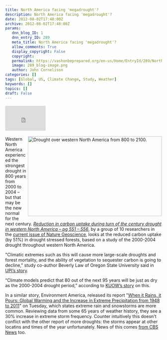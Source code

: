```yaml
---
title: North America facing 'megadrought'?
description: North America facing 'megadrought'?
date: 2012-08-02T17:48:00Z
archive: 2012-08-02T17:48:00Z
params:
   dnn_blog_ID: 1
   dnn_entry_ID: 289
   meta_title: North America facing 'megadrought'?
   allow_comments: True
   display_copyright: False
   copyright: 
   permalink: https://vashonbeprepared.org/en-us/Home/EntryId/289/North-America-facing-megadrought
   image: 289_blog-image.png
   author: John Cornelison
categories: []
tags: [Global, US, Climate Change, Study, Weather]
keywords: []
topics: []
draft: False
---
```


<div class="wlWriterHeaderFooter" style="padding-bottom: 4px; margin: 0px; padding-left: 0px; padding-right: 0px; float: none; padding-top: 4px;"><iframe src="http://www.facebook.com/widgets/like.php?href=http://vashonbeprepared.org/News/Blogs/VashonPreparedness/tabid/164/EntryId/289/North-America-facing-megadrought.aspx" frameborder="0" scrolling="no" style="width: 130px; height: 80px;border: medium none;"></iframe></div>
<p><img width="431" height="256" title="Figure 4: Drought over western North America from 800 to 2100. Reconstructed summer PDSI from 800 to 2006, five-year mean. Black rectangles show Stine no. 1 and Stine no. 2 megadroughts. Red circles denote five-year drought events as severe as the turn of the century event. Red line denotes the mean PDSI " align="right" style="margin: 0px 0px 5px 5px; display: inline; float: right;" alt="Drought over western North America from 800 to 2100." src="http://www.nature.com/ngeo/journal/v5/n8/carousel/ngeo1529-f4.jpg" />Western North America experienced the strongest drought in 800 years from 2000 to 2004 &ndash; but that may be the new normal for the next century. <em><a href="http://www.nature.com/ngeo/journal/v5/n8/pdf/ngeo1529.pdf" target="_blank">Reduction in carbon uptake during turn of the century drought in western North America &ndash; pg 551 &ndash; 556</a></em>, by a group of 10 researchers in the <a href="http://www.nature.com/ngeo/journal/v5/n8/index.html" target="_blank">current issue of Nature Geoscience</a>, looks at the reduced carbon uptake (by 51%) in drought stressed forests, based on a study of the 2000-2004 drought throughout western North America.</p>
<p>"Climatic extremes such as this will cause more large-scale droughts and forest mortality, and the ability of vegetation to sequester carbon is going to decline," study co-author Beverly Law of Oregon State University said in <a href="http://www.upi.com/Science_News/2012/07/30/North-America-may-face-megadrought/UPI-92241343679918/" target="_blank">UPI&rsquo;s story</a>.</p>
<p>&ldquo;Climate models predict that 80 out of the next 95 years will be just as dry as the 2000-2004 drought period,&rdquo; according to <a href="http://www.nwpr.org/post/study-megadrought-new-normal-west" target="_blank">KUOW&rsquo;s story</a> on this.</p>
<p>In a similar story, Environment America,&nbsp;released its report&nbsp;"<a href="http://www.environmentamerica.org/reports/ame/when-it-rains-it-pours">When it Rains, it Pours: Global Warming and the Increase in Extreme Precipitation from 1948 to 2011</a>" on Tuesday, which states extreme rain and snowstorms are more common. Reviewing data from some 65 years of weather history, they&nbsp;see a 30% increase in extreme storm frequency. Counter intuitively this doesn't conflict with the other report of more droughts: the storms appear at other locatins and times of the year unfortunately. News of this comes&nbsp;<a href="http://www.cbsnews.com/8301-205_162-57483494/extreme-storms-30-percent-more-common-now-than-in-1948/" target="_blank">from CBS News</a> too.</p>
